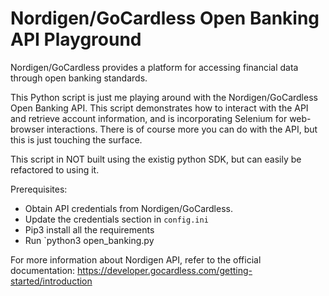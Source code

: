 # Nordigen/GoCardless Open Banking API Playground

Nordigen/GoCardless provides a platform for accessing financial data through open banking standards.

This Python script is just me playing around with the Nordigen/GoCardless Open Banking API. This script demonstrates how to interact with the API and retrieve account information, and is incorporating Selenium for web-browser interactions. There is of course more you can do with the API, but this is just touching the surface. 

This script in NOT built using the existig python SDK, but can easily be refactored to using it.

Prerequisites:
- Obtain API credentials from Nordigen/GoCardless.
- Update the credentials section in `config.ini` 
- Pip3 install all the requirements
- Run `python3 open_banking.py

For more information about Nordigen API, refer to the official documentation: https://developer.gocardless.com/getting-started/introduction

